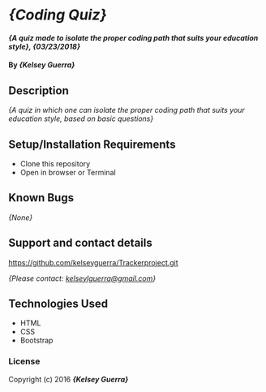 # _{Coding Quiz}_

#### _{A quiz made to isolate the proper coding path that suits your education style}, {03/23/2018}_

#### By _**{Kelsey Guerra}**_

## Description

_{A quiz in which one can isolate the proper coding path that suits your education style, based on basic questions}_

## Setup/Installation Requirements

* Clone this repository
* Open in browser or Terminal


## Known Bugs

_{None}_

## Support and contact details

https://github.com/kelseyguerra/Trackerproject.git

_{Please contact: kelseylguerra@gmail.com}_

## Technologies Used

* HTML
* CSS
* Bootstrap

### License


Copyright (c) 2016 **_{Kelsey Guerra}_**
